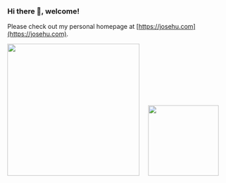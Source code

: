 ### Hi there 👋, welcome!

Please check out my personal homepage at [https://josehu.com](https://josehu.com).

<!--
**josehu07/josehu07** is a ✨ _special_ ✨ repository because its `README.md` (this file) appears on your GitHub profile.

Here are some ideas to get you started:

- 🔭 I’m currently working on ...
- 🌱 I’m currently learning ...
- 👯 I’m looking to collaborate on ...
- 🤔 I’m looking for help with ...
- 💬 Ask me about ...
- 📫 How to reach me: ...
- 😄 Pronouns: ...
- ⚡ Fun fact: ...
-->

<p float="left">
  <img src="https://github-readme-stats.vercel.app/api?username=josehu07&count_private=true&show_icons=true&theme=gruvbox" width="300px" />
  &nbsp; &nbsp;
  <img src="https://github-readme-stats.vercel.app/api/top-langs/?username=josehu07&layout=compact&theme=gruvbox" width="160px" />
</p>
